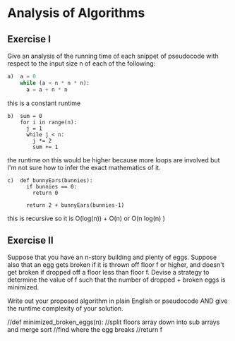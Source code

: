 # Analysis of Algorithms

## Exercise I

Give an analysis of the running time of each snippet of
pseudocode with respect to the input size n of each of the following:

```python
a)  a = 0
    while (a < n * n * n):
      a = a + n * n
```
this is a constant runtime


```
b)  sum = 0
    for i in range(n):
      j = 1
      while j < n:
        j *= 2
        sum += 1
```
the runtime on this would be higher because more loops are involved but I'm not sure how to infer the exact mathematics of it.
```
c)  def bunnyEars(bunnies):
      if bunnies == 0:
        return 0

      return 2 + bunnyEars(bunnies-1)
```
this is recursive so it is O(log(n)) + O(n) or O(n log(n) )
## Exercise II

Suppose that you have an n-story building and plenty of eggs. Suppose also that an egg gets broken if it is thrown off floor f or higher, and doesn't get broken if dropped off a floor less than floor f. Devise a strategy to determine the value of f such that the number of dropped + broken eggs is minimized.

Write out your proposed algorithm in plain English or pseudocode AND give the runtime complexity of your solution.

//def minimized_broken_eggs(n):
//split floors array down into sub arrays and merge sort 
//find where the egg breaks
//return f
